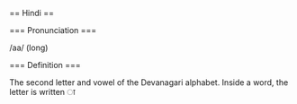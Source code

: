== Hindi ==

=== Pronunciation ===

/aa/ (long)

=== Definition ===

The second letter and vowel of the Devanagari alphabet. Inside a word, the letter is written &#2366;
